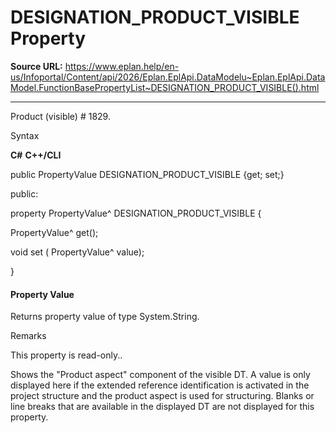 # DESIGNATION_PRODUCT_VISIBLE Property

**Source URL:** https://www.eplan.help/en-us/Infoportal/Content/api/2026/Eplan.EplApi.DataModelu~Eplan.EplApi.DataModel.FunctionBasePropertyList~DESIGNATION_PRODUCT_VISIBLE().html

---

Product (visible) # 1829.

Syntax

**C#**
**C++/CLI**


public PropertyValue DESIGNATION_PRODUCT_VISIBLE {get; set;}

public:

property PropertyValue^ DESIGNATION_PRODUCT_VISIBLE {

   PropertyValue^ get();

   void set (    PropertyValue^ value);

}


#### Property Value

Returns property value of type System.String.

Remarks

This property is read-only..

Shows the "Product aspect" component of the visible DT. A value is only displayed here if the extended reference identification is activated in the project structure and the product aspect is used for structuring. Blanks or line breaks that are available in the displayed DT are not displayed for this property.
